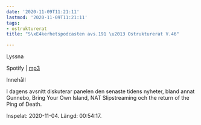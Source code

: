 ```yaml
---
date: '2020-11-09T11:21:11'
lastmod: '2020-11-09T11:21:11'
tags:
- ostrukturerat
title: "S\xE4kerhetspodcasten avs.191 \u2013 Ostrukturerat V.46"

---
```

Lyssna

Spotify \| [mp3](https://traffic.libsyn.com/secure/sakerhetspodcasten/2020-11-04_Sakerhetspodcasten_Ostrukt.mp3)

Innehåll

I dagens avsnitt diskuterar panelen den senaste tidens nyheter, bland annat Gunnebo,
Bring Your Own Island, NAT Slipstreaming och the return of the Ping of Death.

Inspelat: 2020-11-04. Längd: 00:54:17.

